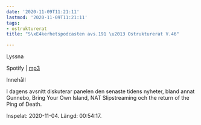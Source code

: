 ```yaml
---
date: '2020-11-09T11:21:11'
lastmod: '2020-11-09T11:21:11'
tags:
- ostrukturerat
title: "S\xE4kerhetspodcasten avs.191 \u2013 Ostrukturerat V.46"

---
```

Lyssna

Spotify \| [mp3](https://traffic.libsyn.com/secure/sakerhetspodcasten/2020-11-04_Sakerhetspodcasten_Ostrukt.mp3)

Innehåll

I dagens avsnitt diskuterar panelen den senaste tidens nyheter, bland annat Gunnebo,
Bring Your Own Island, NAT Slipstreaming och the return of the Ping of Death.

Inspelat: 2020-11-04. Längd: 00:54:17.

